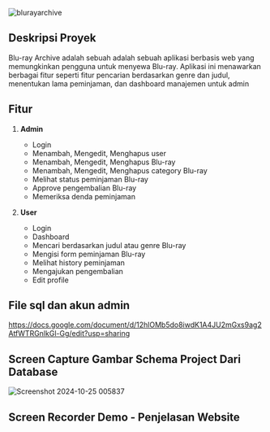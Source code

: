 ![blurayarchive](https://github.com/user-attachments/assets/9ab63226-f464-4516-9bf0-7c048089e6fb)

## Deskripsi Proyek

Blu-ray Archive adalah sebuah adalah sebuah aplikasi berbasis web yang memungkinkan pengguna untuk menyewa Blu-ray. Aplikasi ini menawarkan berbagai fitur seperti fitur pencarian berdasarkan genre dan judul, menentukan lama peminjaman, dan dashboard manajemen untuk admin



## Fitur

1. **Admin**
   - Login
   - Menambah, Mengedit, Menghapus user
   - Menambah, Mengedit, Menghapus Blu-ray
   - Menambah, Mengedit, Menghapus category Blu-ray
   - Melihat status peminjaman Blu-ray
   - Approve pengembalian Blu-ray
   - Memeriksa denda peminjaman

2. **User**
   - Login
   - Dashboard
   - Mencari berdasarkan judul atau genre Blu-ray
   - Mengisi form peminjaman Blu-ray 
   - Melihat history peminjaman
   - Mengajukan pengembalian
   - Edit profile

## File sql dan akun admin
https://docs.google.com/document/d/12hlOMb5do8iwdK1A4JU2mGxs9ag2AtfWTRGnlkGl-Gg/edit?usp=sharing
## Screen Capture Gambar Schema Project Dari Database

![Screenshot 2024-10-25 005837](https://github.com/user-attachments/assets/04aeac2f-5a93-4f7a-9d06-7f1ea0e256c4)


## Screen Recorder Demo - Penjelasan Website

